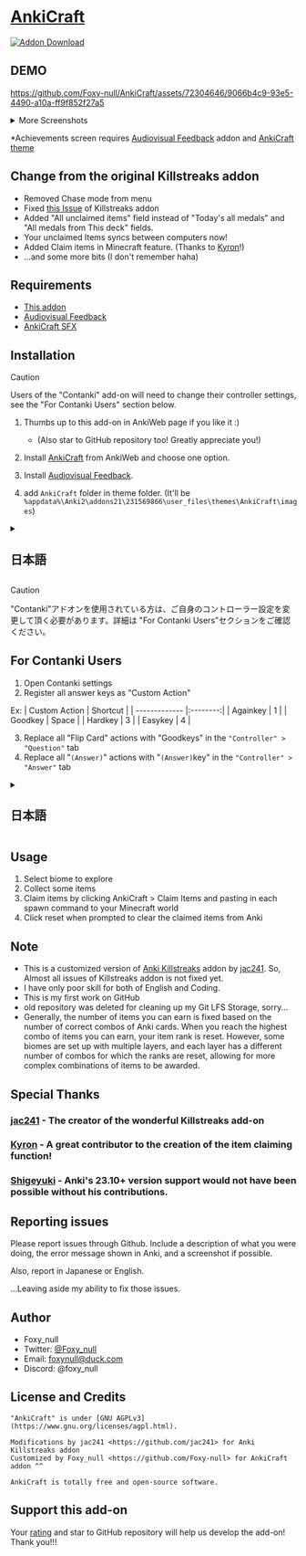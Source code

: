 # [AnkiCraft](https://ankiweb.net/shared/info/368161874)
[![Addon Download](https://github-production-user-asset-6210df.s3.amazonaws.com/72304646/263796774-b60e19fa-60b3-456e-9d82-a261fe0af1b8.png)](https://ankiweb.net/shared/info/368161874)
## DEMO

https://github.com/Foxy-null/AnkiCraft/assets/72304646/9066b4c9-93e5-4490-a10a-ff9f852f27a5

<details>
<summary>More Screenshots</summary>
<img src="https://github.com/Foxy-null/AnkiCraft/assets/72304646/ac31a2c4-ff8b-46ed-b736-7b12bea6aea6">
<img src="https://github.com/AnKing-VIP/anki-audiovisual-feedback/assets/72304646/b8a7736e-d896-45b7-92a5-5c46f1ef0ac7">
</details>

*Achievements screen requires [Audiovisual Feedback](https://ankiweb.net/shared/info/231569866) addon and [AnkiCraft theme](https://github.com/AnKing-VIP/anki-audiovisual-feedback/wiki/Minecraft)

## Change from the original Killstreaks addon
 
 - Removed Chase mode from menu
 - Fixed [this Issue](https://github.com/jac241/anki_killstreaks/issues/46) of Killstreaks addon
 - Added "All unclaimed items" field instead of "Today's all medals" and "All medals from This deck" fields.
 - Your unclaimed Items syncs between computers now!
 - Added Claim items in Minecraft feature. (Thanks to [Kyron](https://github.com/AvianSamurai)!)
 - ...and some more bits (I don't remember haha)

## Requirements
 - [This addon](https://ankiweb.net/shared/info/368161874)
 - [Audiovisual Feedback](https://ankiweb.net/shared/info/231569866)
 - [AnkiCraft SFX](https://github.com/Foxy-null/AnkiCraft/raw/main/AnkiCraft.zip)

## Installation

> [!Caution]  
> Users of the "Contanki" add-on will need to change their controller settings, see the "For Contanki Users" section below.

1. Thumbs up to this add-on in AnkiWeb page if you like it :)
    - (Also star to GitHub repository too! Greatly appreciate you!) 

2. Install [AnkiCraft](https://ankiweb.net/shared/info/368161874) from AnkiWeb and choose one option.

3. Install [Audiovisual Feedback](https://ankiweb.net/shared/info/231569866).

4. add `AnkiCraft` folder in theme folder.
  (It'll be `%appdata%\Anki2\addons21\231569866\user_files\themes\AnkiCraft\images`)

<details>
<summary><h2>日本語</h2></summary>
1. （このアドオンを気に入ってくださったら）高評価をする。
    - (GitHubのリポジトリにもStarして頂くと泣くほど嬉しいです！)

2. AnkiWebから[AnkiCraft](https://ankiweb.net/shared/info/368161874)をインストールする。

3. アドオンのコンフィグから"language"の値を"ja"に変更

4. [Audiovisual Feedback](https://ankiweb.net/shared/info/231569866)をインストールする。

5. `AnkiCraft`フォルダーをテーマフォルダー内に置く。
  （こんな感じになるはず→`%appdata%\Anki2\addons21\231569866\user_files\themes\AnkiCraft\images...`）

</details>

> [!Caution]
> "Contanki"アドオンを使用されている方は、ご自身のコントローラー設定を変更して頂く必要があります。詳細は "For Contanki Users"セクションをご確認ください。

## For Contanki Users

1. Open Contanki settings
2. Register all answer keys as "Custom Action"

Ex:
| Custom Action | Shortcut |
| ------------- |:--------:|
| Againkey      | 1        |
| Goodkey       | Space    |
| Hardkey       | 3        |
| Easykey       | 4        |

3. Replace all "Flip Card" actions with "Goodkeys" in the `"Controller" > "Question"` tab
4. Replace all "`(Answer)`" actions with "`(Answer)`key" in the `"Controller" > "Answer"` tab

<details>
<summary><h2>日本語</h2></summary>

1. Contankiの設定を開く
2. Ankiの回答キー全てを"Custom Action"として割り当てる

例：
| Custom Action | Shortcut |
| ------------- |:--------:|
| Againkey      | 1        |
| Goodkey       | Space    |
| Hardkey       | 3        |
| Easykey       | 4        |

3. `"Controller" > "Question"`タブに存在する全ての"Flip Card"アクションを"Goodkeys"に置き換える
4. `"Controller" > "Answer"`タブに存在する全ての"`(回答キー名)`"を"`(回答キー名)keys`"に置き換える

</details>

## Usage

1. Select biome to explore
2. Collect some items
3. Claim items by clicking AnkiCraft > Claim Items and pasting in each spawn command to your Minecraft world
4. Click reset when prompted to clear the claimed items from Anki
 
## Note
 
 - This is a customized version of [Anki Killstreaks](https://ankiweb.net/shared/info/579111794) addon by [jac241](https://github.com/jac241).
    So, Almost all issues of Killstreaks addon is not fixed yet.
 - I have only poor skill for both of English and Coding.
 - This is my first work on GitHub
 - old repository was deleted for cleaning up my Git LFS Storage, sorry...
 - Generally, the number of items you can earn is fixed based on the number of correct combos of Anki cards. When you reach the highest combo of items you can earn, your item rank is reset. However, some biomes are set up with multiple layers, and each layer has a different number of combos for which the ranks are reset, allowing for more complex combinations of items to be awarded.

## Special Thanks

### [jac241](https://github.com/jac241) - The creator of the wonderful Killstreaks add-on

### [Kyron](https://github.com/AvianSamurai) - A great contributor to the creation of the item claiming function!

### [Shigeyuki](https://www.patreon.com/Shigeyuki) - Anki's 23.10+ version support would not have been possible without his contributions.

## Reporting issues

Please report issues through Github. Include a description of what you were doing, the error message shown in Anki, and a screenshot if possible.

Also, report in Japanese or English.

...Leaving aside my ability to fix those issues.


## Author
 
 - Foxy_null
 - Twitter: [@Foxy_null](https://twitter.com/foxy_null)
 - Email: foxynull@duck.com
 - Discord: @foxy_null
 
## License and Credits
 
    "AnkiCraft" is under [GNU AGPLv3](https://www.gnu.org/licenses/agpl.html).

    Modifications by jac241 <https://github.com/jac241> for Anki Killstreaks addon
    Customized by Foxy_null <https://github.com/Foxy-null> for AnkiCraft addon ^^

    AnkiCraft is totally free and open-source software.

## Support this add-on

Your [rating](https://ankiweb.net/shared/review/368161874) and star to GitHub repository will help us develop the add-on! Thank you!!!
